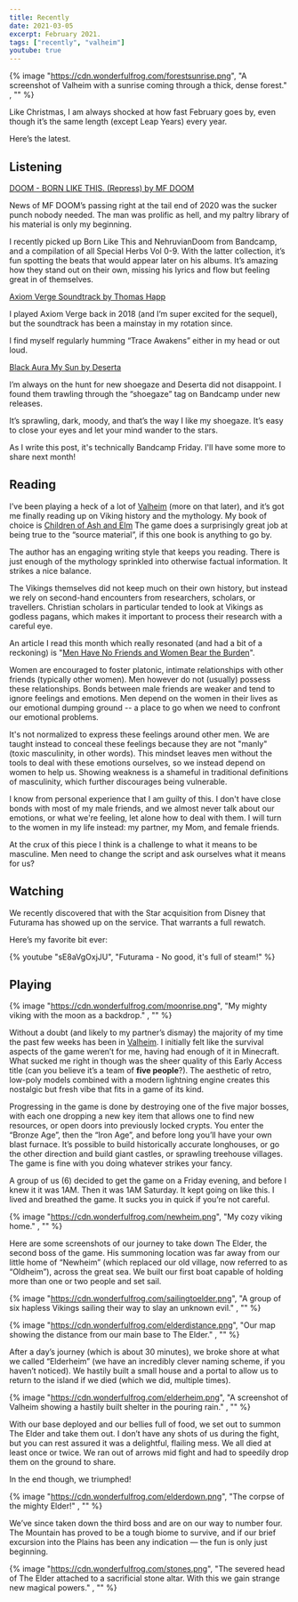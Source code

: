 ```yaml
---
title: Recently
date: 2021-03-05
excerpt: February 2021.
tags: ["recently", "valheim"]
youtube: true
---
```


{% image "https://cdn.wonderfulfrog.com/forestsunrise.png", "A screenshot of Valheim with a sunrise coming through a thick, dense forest." , "" %}

Like Christmas, I am always shocked at how fast February goes by, even though it’s the same length (except Leap Years) every year.

Here’s the latest.

## Listening

[DOOM - BORN LIKE THIS. (Repress) by MF DOOM](https://mfdoom.bandcamp.com/album/doom-born-like-this-repress-2)

News of MF DOOM’s passing right at the tail end of 2020 was the sucker punch nobody needed. The man was prolific as hell, and my paltry library of his material is only my beginning.

I recently picked up Born Like This and NehruvianDoom from Bandcamp, and a compilation of all Special Herbs Vol 0-9. With the latter collection, it’s fun spotting the beats that would appear later on his albums. It’s amazing how they stand out on their own, missing his lyrics and flow but feeling great in of themselves.

[Axiom Verge Soundtrack by Thomas Happ](https://axiomverge.bandcamp.com/album/axiom-verge-soundtrack)

I played Axiom Verge back in 2018 (and I’m super excited for the sequel), but the soundtrack has been a mainstay in my rotation since.

I find myself regularly humming “Trace Awakens” either in my head or out loud.

[Black Aura My Sun by Deserta](https://deserta.bandcamp.com/album/black-aura-my-sun)

I’m always on the hunt for new shoegaze and Deserta did not disappoint. I found them trawling through the “shoegaze” tag on Bandcamp under new releases.

It’s sprawling, dark, moody, and that’s the way I like my shoegaze. It’s easy to close your eyes and let your mind wander to the stars.

As I write this post, it's technically Bandcamp Friday. I'll have some more to share next month!

## Reading

I’ve been playing a heck of a lot of [Valheim](https://www.valheimgame.com) (more on that later), and it’s got me finally reading up on Viking history and the mythology. My book of choice is [Children of Ash and Elm](https://www.basicbooks.com/titles/neil-price/children-of-ash-and-elm/9780465096985/) The game does a surprisingly great job at being true to the “source material”, if this one book is anything to go by.

The author has an engaging writing style that keeps you reading. There is just enough of the mythology sprinkled into otherwise factual information. It strikes a nice balance.

The Vikings themselves did not keep much on their own history, but instead we rely on second-hand encounters from researchers, scholars, or travellers. Christian scholars in particular tended to look at Vikings as godless pagans, which makes it important to process their research with a careful eye.

An article I read this month which really resonated (and had a bit of a reckoning) is "[Men Have No Friends and Women Bear the Burden](https://www.harpersbazaar.com/culture/features/a27259689/toxic-masculinity-male-friendships-emotional-labor-men-rely-on-women/)".

Women are encouraged to foster platonic, intimate relationships with other friends (typically other women). Men however do not (usually) possess these relationships. Bonds between male friends are weaker and tend to ignore feelings and emotions. Men depend on the women in their lives as our emotional dumping ground -- a place to go when we need to confront our emotional problems.

It's not normalized to express these feelings around other men. We are taught instead to conceal these feelings because they are not "manly" (toxic masculinity, in other words). This mindset leaves men without the tools to deal with these emotions ourselves, so we instead depend on women to help us. Showing weakness is a shameful in traditional definitions of masculinity, which further discourages being vulnerable.

I know from personal experience that I am guilty of this. I don't have close bonds with most of my male friends, and we almost never talk about our emotions, or what we're feeling, let alone how to deal with them. I will turn to the women in my life instead: my partner, my Mom, and female friends.

At the crux of this piece I think is a challenge to what it means to be masculine. Men need to change the script and ask ourselves what it means for us?

## Watching

We recently discovered that with the Star acquisition from Disney that Futurama has showed up on the service. That warrants a full rewatch.

Here’s my favorite bit ever:

{% youtube "sE8aVgOxjJU", "Futurama - No good, it's full of steam!" %}

## Playing

{% image "https://cdn.wonderfulfrog.com/moonrise.png", "My mighty viking with the moon as a backdrop." , "" %}

Without a doubt (and likely to my partner’s dismay) the majority of my time the past few weeks has been in [Valheim](https://www.valheimgame.com). I initially felt like the survival aspects of the game weren’t for me, having had enough of it in Minecraft. What sucked me right in though was the sheer quality of this Early Access title (can you believe it’s a team of **five people**?). The aesthetic of retro, low-poly models combined with a modern lightning engine creates this nostalgic but fresh vibe that fits in a game of its kind.

Progressing in the game is done by destroying one of the five major bosses, with each one dropping a new key item that allows one to find new resources, or open doors into previously locked crypts. You enter the “Bronze Age”, then the “Iron Age”, and before long you’ll have your own blast furnace. It’s possible to build historically accurate longhouses, or go the other direction and build giant castles, or sprawling treehouse villages. The game is fine with you doing whatever strikes your fancy.

A group of us (6) decided to get the game on a Friday evening, and before I knew it it was 1AM. Then it was 1AM Saturday. It kept going on like this. I lived and breathed the game. It sucks you in quick if you’re not careful.

{% image "https://cdn.wonderfulfrog.com/newheim.png", "My cozy viking home." , "" %}

Here are some screenshots of our journey to take down The Elder, the second boss of the game. His summoning location was far away from our little home of “Newheim” (which replaced our old village, now referred to as “Oldheim”), across the great sea. We built our first boat capable of holding more than one or two people and set sail.

{% image "https://cdn.wonderfulfrog.com/sailingtoelder.png", "A group of six hapless Vikings sailing their way to slay an unknown evil." , "" %}

{% image "https://cdn.wonderfulfrog.com/elderdistance.png", "Our map showing the distance from our main base to The Elder." , "" %}

After a day’s journey (which is about 30 minutes), we broke shore at what we called “Elderheim” (we have an incredibly clever naming scheme, if you haven’t noticed). We hastily built a small house and a portal to allow us to return to the island if we died (which we did, multiple times).

{% image "https://cdn.wonderfulfrog.com/elderheim.png", "A screenshot of Valheim showing a hastily built shelter in the pouring rain." , "" %}

With our base deployed and our bellies full of food, we set out to summon The Elder and take them out. I don’t have any shots of us during the fight, but you can rest assured it was a delightful, flailing mess. We all died at least once or twice. We ran out of arrows mid fight and had to speedily drop them on the ground to share.

In the end though, we triumphed!

{% image "https://cdn.wonderfulfrog.com/elderdown.png", "The corpse of the mighty Elder!" , "" %}

We’ve since taken down the third boss and are on our way to number four. The Mountain has proved to be a tough biome to survive, and if our brief excursion into the Plains has been any indication — the fun is only just beginning.

{% image "https://cdn.wonderfulfrog.com/stones.png", "The severed head of The Elder attached to a sacrificial stone altar. With this we gain strange new magical powers." , "" %}
